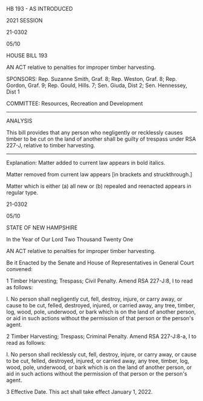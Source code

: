  HB 193 - AS INTRODUCED

 

 

2021 SESSION

 21-0302

 05/10

 

HOUSE BILL 193

 

AN ACT relative to penalties for improper timber harvesting.

 

SPONSORS: Rep. Suzanne Smith, Graf. 8; Rep. Weston, Graf. 8; Rep. Gordon, Graf. 9; Rep. Gould, Hills. 7; Sen. Giuda, Dist 2; Sen. Hennessey, Dist 1

 

COMMITTEE: Resources, Recreation and Development

 

-----------------------------------------------------------------

 

ANALYSIS

 

 This bill provides that any person who negligently or recklessly causes timber to be cut on the land of another shall be guilty of trespass under RSA 227-J, relative to timber harvesting.

 

- - - - - - - - - - - - - - - - - - - - - - - - - - - - - - - - - - - - - - - - - - - - - - - - - - - - - - - - - - - - - - - - - - - - - - - - - - - 

 

Explanation: Matter added to current law appears in bold italics.

 Matter removed from current law appears [in brackets and struckthrough.]

 Matter which is either (a) all new or (b) repealed and reenacted appears in regular type.

 21-0302

 05/10

 

STATE OF NEW HAMPSHIRE

 

In the Year of Our Lord Two Thousand Twenty One

 

AN ACT relative to penalties for improper timber harvesting.

 

Be it Enacted by the Senate and House of Representatives in General Court convened:

 

 1 Timber Harvesting; Trespass; Civil Penalty. Amend RSA 227-J:8, I to read as follows:

 I. No person shall negligently cut, fell, destroy, injure, or carry away, or cause to be cut, felled, destroyed, injured, or carried away, any tree, timber, log, wood, pole, underwood, or bark which is on the land of another person, or aid in such actions without the permission of that person or the person's agent. 

 2 Timber Harvesting; Trespass; Criminal Penalty. Amend RSA 227-J:8-a, I to read as follows: 

 I. No person shall recklessly cut, fell, destroy, injure, or carry away, or cause to be cut, felled, destroyed, injured, or carried away, any tree, timber, log, wood, pole, underwood, or bark which is on the land of another person, or aid in such actions without the permission of that person or the person's agent. 

 3 Effective Date. This act shall take effect January 1, 2022.

